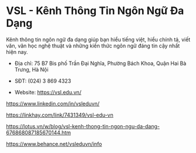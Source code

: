 # VSL - Kênh Thông Tin Ngôn Ngữ Đa Dạng

Kênh thông tin ngôn ngữ đa dạng giúp bạn hiểu tiếng việt, hiểu chính tả, viết văn, văn học nghệ thuật và những kiến thức ngôn ngữ đáng tin cậy nhất hiện nay.

- Địa chỉ: 75 B7 Bis phố Trần Đại Nghĩa, Phường Bách Khoa, Quận Hai Bà Trưng, Hà Nội

- SĐT: (024) 3 869 4323

- Website: https://vsl.edu.vn/

https://www.linkedin.com/in/vsleduvn/

https://linkhay.com/link/7431349/vsl-edu-vn

https://lotus.vn/w/blog/vsl-kenh-thong-tin-ngon-ngu-da-dang-676868087185670144.htm

https://www.behance.net/vsleduvn/info
